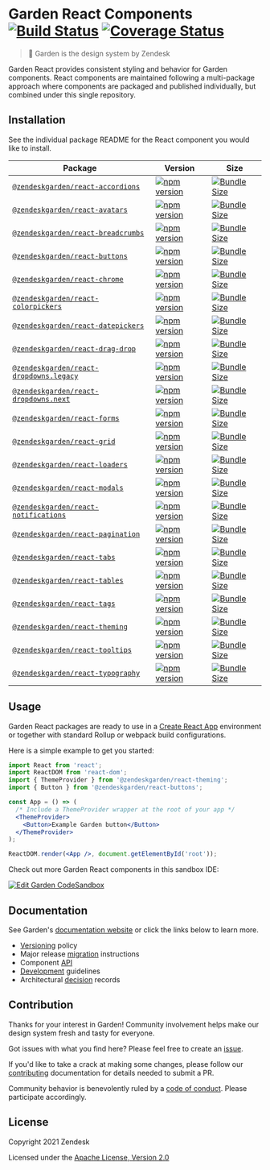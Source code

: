 # Garden React Components [![Build Status][build status badge]][build status link] [![Coverage Status][coverage status badge]][coverage status link]<!-- markdownlint-disable -->

<!-- markdownlint-enable -->

[build status badge]: https://flat.badgen.net/circleci/github/zendeskgarden/react-components/main?label=build
[build status link]: https://circleci.com/gh/zendeskgarden/react-components/tree/main
[coverage status badge]: https://flat.badgen.net/coveralls/c/github/zendeskgarden/react-components/main
[coverage status link]: https://coveralls.io/github/zendeskgarden/react-components

> :seedling: Garden is the design system by Zendesk

Garden React provides consistent styling and behavior for Garden components.
React components are maintained following a multi-package approach where
components are packaged and published individually, but combined under this
single repository.

## Installation

See the individual package README for the React component you would like
to install.

| Package                                                              | Version                                                                   | Size                                                                       |
| -------------------------------------------------------------------- | ------------------------------------------------------------------------- | -------------------------------------------------------------------------- |
| [`@zendeskgarden/react-accordions`](packages/accordions)             | [![npm version][accordions npm version]][accordions npm link]             | [![Bundle Size][accordions size bundle]][accordions size link]             |
| [`@zendeskgarden/react-avatars`](packages/avatars)                   | [![npm version][avatars npm version]][avatars npm link]                   | [![Bundle Size][avatars size bundle]][avatars size link]                   |
| [`@zendeskgarden/react-breadcrumbs`](packages/breadcrumbs)           | [![npm version][breadcrumbs npm version]][breadcrumbs npm link]           | [![Bundle Size][breadcrumbs size bundle]][breadcrumbs size link]           |
| [`@zendeskgarden/react-buttons`](packages/buttons)                   | [![npm version][buttons npm version]][buttons npm link]                   | [![Bundle Size][buttons size bundle]][buttons size link]                   |
| [`@zendeskgarden/react-chrome`](packages/chrome)                     | [![npm version][chrome npm version]][chrome npm link]                     | [![Bundle Size][chrome size bundle]][chrome size link]                     |
| [`@zendeskgarden/react-colorpickers`](packages/colorpickers)         | [![npm version][colorpickers npm version]][colorpickers npm link]         | [![Bundle Size][colorpickers size bundle]][colorpickers size link]         |
| [`@zendeskgarden/react-datepickers`](packages/datepickers)           | [![npm version][datepickers npm version]][datepickers npm link]           | [![Bundle Size][datepickers size bundle]][datepickers size link]           |
| [`@zendeskgarden/react-drag-drop`](packages/drag-drop)               | [![npm version][drag-drop npm version]][drag-drop npm link]               | [![Bundle Size][drag-drop size bundle]][drag-drop size link]               |
| [`@zendeskgarden/react-dropdowns.legacy`](packages/dropdowns.legacy) | [![npm version][dropdowns.legacy npm version]][dropdowns.legacy npm link] | [![Bundle Size][dropdowns.legacy size bundle]][dropdowns.legacy size link] |
| [`@zendeskgarden/react-dropdowns.next`](packages/dropdowns.next)     | [![npm version][dropdowns.next npm version]][dropdowns.next npm link]     | [![Bundle Size][dropdowns.next size bundle]][dropdowns.next size link]     |
| [`@zendeskgarden/react-forms`](packages/forms)                       | [![npm version][forms npm version]][forms npm link]                       | [![Bundle Size][forms size bundle]][forms size link]                       |
| [`@zendeskgarden/react-grid`](packages/grid)                         | [![npm version][grid npm version]][grid npm link]                         | [![Bundle Size][grid size bundle]][grid size link]                         |
| [`@zendeskgarden/react-loaders`](packages/loaders)                   | [![npm version][loaders npm version]][loaders npm link]                   | [![Bundle Size][loaders size bundle]][loaders size link]                   |
| [`@zendeskgarden/react-modals`](packages/modals)                     | [![npm version][modals npm version]][modals npm link]                     | [![Bundle Size][modals size bundle]][modals size link]                     |
| [`@zendeskgarden/react-notifications`](packages/notifications)       | [![npm version][notifications npm version]][notifications npm link]       | [![Bundle Size][notifications size bundle]][notifications size link]       |
| [`@zendeskgarden/react-pagination`](packages/pagination)             | [![npm version][pagination npm version]][pagination npm link]             | [![Bundle Size][pagination size bundle]][pagination size link]             |
| [`@zendeskgarden/react-tabs`](packages/tabs)                         | [![npm version][tabs npm version]][tabs npm link]                         | [![Bundle Size][tabs size bundle]][tabs size link]                         |
| [`@zendeskgarden/react-tables`](packages/tables)                     | [![npm version][tables npm version]][tables npm link]                     | [![Bundle Size][tables size bundle]][tables size link]                     |
| [`@zendeskgarden/react-tags`](packages/tags)                         | [![npm version][tags npm version]][tags npm link]                         | [![Bundle Size][tags size bundle]][tags size link]                         |
| [`@zendeskgarden/react-theming`](packages/theming)                   | [![npm version][theming npm version]][theming npm link]                   | [![Bundle Size][theming size bundle]][theming size link]                   |
| [`@zendeskgarden/react-tooltips`](packages/tooltips)                 | [![npm version][tooltips npm version]][tooltips npm link]                 | [![Bundle Size][tooltips size bundle]][tooltips size link]                 |
| [`@zendeskgarden/react-typography`](packages/typography)             | [![npm version][typography npm version]][typography npm link]             | [![Bundle Size][typography size bundle]][typography size link]             |

[accordions npm version]: https://flat.badgen.net/npm/v/@zendeskgarden/react-accordions
[accordions npm link]: https://www.npmjs.com/package/@zendeskgarden/react-accordions
[accordions size bundle]: https://flat.badgen.net/bundlephobia/minzip/@zendeskgarden/react-accordions
[accordions size link]: https://bundlephobia.com/result?p=@zendeskgarden/react-accordions
[avatars npm version]: https://flat.badgen.net/npm/v/@zendeskgarden/react-avatars
[avatars npm link]: https://www.npmjs.com/package/@zendeskgarden/react-avatars
[avatars size bundle]: https://flat.badgen.net/bundlephobia/minzip/@zendeskgarden/react-avatars
[avatars size link]: https://bundlephobia.com/result?p=@zendeskgarden/react-avatars
[breadcrumbs npm version]: https://flat.badgen.net/npm/v/@zendeskgarden/react-breadcrumbs
[breadcrumbs npm link]: https://www.npmjs.com/package/@zendeskgarden/react-breadcrumbs
[breadcrumbs size bundle]: https://flat.badgen.net/bundlephobia/minzip/@zendeskgarden/react-breadcrumbs
[breadcrumbs size link]: https://bundlephobia.com/result?p=@zendeskgarden/react-breadcrumbs
[buttons npm version]: https://flat.badgen.net/npm/v/@zendeskgarden/react-buttons
[buttons npm link]: https://www.npmjs.com/package/@zendeskgarden/react-buttons
[buttons size bundle]: https://flat.badgen.net/bundlephobia/minzip/@zendeskgarden/react-buttons
[buttons size link]: https://bundlephobia.com/result?p=@zendeskgarden/react-buttons
[chrome npm version]: https://flat.badgen.net/npm/v/@zendeskgarden/react-chrome
[chrome npm link]: https://www.npmjs.com/package/@zendeskgarden/react-chrome
[chrome size bundle]: https://flat.badgen.net/bundlephobia/minzip/@zendeskgarden/react-chrome
[chrome size link]: https://bundlephobia.com/result?p=@zendeskgarden/react-chrome
[colorpickers npm version]: https://flat.badgen.net/npm/v/@zendeskgarden/react-colorpickers
[colorpickers npm link]: https://www.npmjs.com/package/@zendeskgarden/react-colorpickers
[colorpickers size bundle]: https://flat.badgen.net/bundlephobia/minzip/@zendeskgarden/react-colorpickers
[colorpickers size link]: https://bundlephobia.com/result?p=@zendeskgarden/react-colorpickers
[datepickers npm version]: https://flat.badgen.net/npm/v/@zendeskgarden/react-datepickers
[datepickers npm link]: https://www.npmjs.com/package/@zendeskgarden/react-datepickers
[datepickers size bundle]: https://flat.badgen.net/bundlephobia/minzip/@zendeskgarden/react-datepickers
[datepickers size link]: https://bundlephobia.com/result?p=@zendeskgarden/react-datepickers
[drag-drop npm version]: https://flat.badgen.net/npm/v/@zendeskgarden/react-drag-drop
[drag-drop npm link]: https://www.npmjs.com/package/@zendeskgarden/react-drag-drop
[drag-drop size bundle]: https://flat.badgen.net/bundlephobia/minzip/@zendeskgarden/react-drag-drop
[drag-drop size link]: https://bundlephobia.com/result?p=@zendeskgarden/react-drag-drop
[dropdowns.legacy npm version]: https://flat.badgen.net/npm/v/@zendeskgarden/react-dropdowns.legacy
[dropdowns.legacy npm link]: https://www.npmjs.com/package/@zendeskgarden/react-dropdowns.legacy
[dropdowns.legacy size bundle]: https://flat.badgen.net/bundlephobia/minzip/@zendeskgarden/react-dropdowns.legacy
[dropdowns.legacy size link]: https://bundlephobia.com/result?p=@zendeskgarden/react-dropdowns.legacy
[dropdowns.next npm version]: https://flat.badgen.net/npm/v/@zendeskgarden/react-dropdowns.next
[dropdowns.next npm link]: https://www.npmjs.com/package/@zendeskgarden/react-dropdowns.next
[dropdowns.next size bundle]: https://flat.badgen.net/bundlephobia/minzip/@zendeskgarden/react-dropdowns.next
[dropdowns.next size link]: https://bundlephobia.com/result?p=@zendeskgarden/react-dropdowns.next
[forms npm version]: https://flat.badgen.net/npm/v/@zendeskgarden/react-forms
[forms npm link]: https://www.npmjs.com/package/@zendeskgarden/react-forms
[forms size bundle]: https://flat.badgen.net/bundlephobia/minzip/@zendeskgarden/react-forms
[forms size link]: https://bundlephobia.com/result?p=@zendeskgarden/react-forms
[grid npm version]: https://flat.badgen.net/npm/v/@zendeskgarden/react-grid
[grid npm link]: https://www.npmjs.com/package/@zendeskgarden/react-grid
[grid size bundle]: https://flat.badgen.net/bundlephobia/minzip/@zendeskgarden/react-grid
[grid size link]: https://bundlephobia.com/result?p=@zendeskgarden/react-grid
[loaders npm version]: https://flat.badgen.net/npm/v/@zendeskgarden/react-loaders
[loaders npm link]: https://www.npmjs.com/package/@zendeskgarden/react-loaders
[loaders size bundle]: https://flat.badgen.net/bundlephobia/minzip/@zendeskgarden/react-loaders
[loaders size link]: https://bundlephobia.com/result?p=@zendeskgarden/react-loaders
[modals npm version]: https://flat.badgen.net/npm/v/@zendeskgarden/react-modals
[modals npm link]: https://www.npmjs.com/package/@zendeskgarden/react-modals
[modals size bundle]: https://flat.badgen.net/bundlephobia/minzip/@zendeskgarden/react-modals
[modals size link]: https://bundlephobia.com/result?p=@zendeskgarden/react-modals
[notifications npm version]: https://flat.badgen.net/npm/v/@zendeskgarden/react-notifications
[notifications npm link]: https://www.npmjs.com/package/@zendeskgarden/react-notifications
[notifications size bundle]: https://flat.badgen.net/bundlephobia/minzip/@zendeskgarden/react-notifications
[notifications size link]: https://bundlephobia.com/result?p=@zendeskgarden/react-notifications
[pagination npm version]: https://flat.badgen.net/npm/v/@zendeskgarden/react-pagination
[pagination npm link]: https://www.npmjs.com/package/@zendeskgarden/react-pagination
[pagination size bundle]: https://flat.badgen.net/bundlephobia/minzip/@zendeskgarden/react-pagination
[pagination size link]: https://bundlephobia.com/result?p=@zendeskgarden/react-pagination
[tabs npm version]: https://flat.badgen.net/npm/v/@zendeskgarden/react-tabs
[tabs npm link]: https://www.npmjs.com/package/@zendeskgarden/react-tabs
[tabs size bundle]: https://flat.badgen.net/bundlephobia/minzip/@zendeskgarden/react-tabs
[tabs size link]: https://bundlephobia.com/result?p=@zendeskgarden/react-tabs
[tables npm version]: https://flat.badgen.net/npm/v/@zendeskgarden/react-tables
[tables npm link]: https://www.npmjs.com/package/@zendeskgarden/react-tables
[tables size bundle]: https://flat.badgen.net/bundlephobia/minzip/@zendeskgarden/react-tables
[tables size link]: https://bundlephobia.com/result?p=@zendeskgarden/react-tables
[tags npm version]: https://flat.badgen.net/npm/v/@zendeskgarden/react-tags
[tags npm link]: https://www.npmjs.com/package/@zendeskgarden/react-tags
[tags size bundle]: https://flat.badgen.net/bundlephobia/minzip/@zendeskgarden/react-tags
[tags size link]: https://bundlephobia.com/result?p=@zendeskgarden/react-tags
[theming npm version]: https://flat.badgen.net/npm/v/@zendeskgarden/react-theming
[theming npm link]: https://www.npmjs.com/package/@zendeskgarden/react-theming
[theming size bundle]: https://flat.badgen.net/bundlephobia/minzip/@zendeskgarden/react-theming
[theming size link]: https://bundlephobia.com/result?p=@zendeskgarden/react-theming
[tooltips npm version]: https://flat.badgen.net/npm/v/@zendeskgarden/react-tooltips
[tooltips npm link]: https://www.npmjs.com/package/@zendeskgarden/react-tooltips
[tooltips size bundle]: https://flat.badgen.net/bundlephobia/minzip/@zendeskgarden/react-tooltips
[tooltips size link]: https://bundlephobia.com/result?p=@zendeskgarden/react-tooltips
[typography npm version]: https://flat.badgen.net/npm/v/@zendeskgarden/react-typography
[typography npm link]: https://www.npmjs.com/package/@zendeskgarden/react-typography
[typography size bundle]: https://flat.badgen.net/bundlephobia/minzip/@zendeskgarden/react-typography
[typography size link]: https://bundlephobia.com/result?p=@zendeskgarden/react-typography

## Usage

Garden React packages are ready to use in a
[Create React App](https://create-react-app.dev/) environment or together
with standard Rollup or webpack build configurations.

Here is a simple example to get you started:

```jsx
import React from 'react';
import ReactDOM from 'react-dom';
import { ThemeProvider } from '@zendeskgarden/react-theming';
import { Button } from '@zendeskgarden/react-buttons';

const App = () => (
  /* Include a ThemeProvider wrapper at the root of your app */
  <ThemeProvider>
    <Button>Example Garden button</Button>
  </ThemeProvider>
);

ReactDOM.render(<App />, document.getElementById('root'));
```

Check out more Garden React components in this sandbox IDE:

[![Edit Garden CodeSandbox](https://codesandbox.io/static/img/play-codesandbox.svg)](https://codesandbox.io/s/github/zendeskgarden/react-components/tree/main/examples/codesandbox)

## Documentation

See Garden's [documentation website](https://garden.zendesk.com/) or click
the links below to learn more.

- [Versioning](docs/versioning.md) policy
- Major release [migration](docs/migration.md) instructions
- Component [API](docs/api.md)
- [Development](docs/development.md) guidelines
- Architectural [decision](docs/adrs/#readme) records

## Contribution

Thanks for your interest in Garden! Community involvement helps make our
design system fresh and tasty for everyone.

Got issues with what you find here? Please feel free to create an
[issue](https://github.com/zendeskgarden/react-components/issues/new).

If you'd like to take a crack at making some changes, please follow our
[contributing](.github/CONTRIBUTING.md) documentation for details
needed to submit a PR.

Community behavior is benevolently ruled by a [code of
conduct](.github/CODE_OF_CONDUCT.md). Please participate accordingly.

## License

Copyright 2021 Zendesk

Licensed under the [Apache License, Version 2.0](LICENSE.md)
